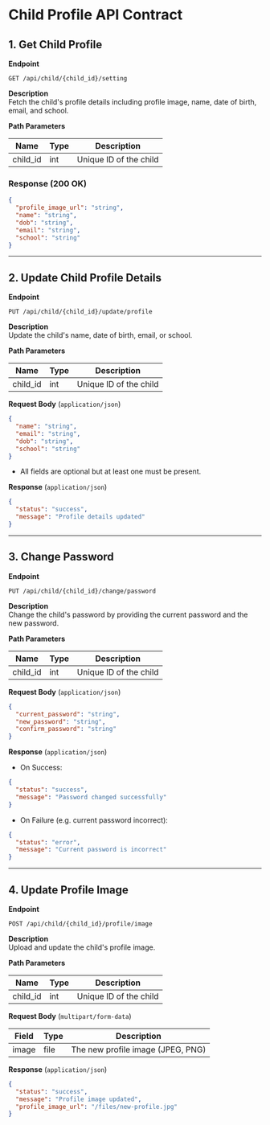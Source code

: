 # Child Profile API Contract

## 1. Get Child Profile

**Endpoint**

`GET /api/child/{child_id}/setting`

**Description**  
Fetch the child's profile details including profile image, name, date of birth, email, and school.

**Path Parameters**

| Name     | Type | Description            |
| -------- | ---- | ---------------------- |
| child_id | int  | Unique ID of the child |

### Response (200 OK)

```json
{
  "profile_image_url": "string",
  "name": "string",
  "dob": "string",
  "email": "string",
  "school": "string"
}
```

---

## 2. Update Child Profile Details

**Endpoint**

`PUT /api/child/{child_id}/update/profile`

**Description**  
Update the child's name, date of birth, email, or school.

**Path Parameters**

| Name     | Type | Description            |
| -------- | ---- | ---------------------- |
| child_id | int  | Unique ID of the child |

**Request Body** (`application/json`)

```json
{
  "name": "string",
  "email": "string",
  "dob": "string",
  "school": "string"
}
```

- All fields are optional but at least one must be present.

**Response** (`application/json`)

```json
{
  "status": "success",
  "message": "Profile details updated"
}
```

---

## 3. Change Password

**Endpoint**

`PUT /api/child/{child_id}/change/password`

**Description**  
Change the child's password by providing the current password and the new password.

**Path Parameters**

| Name     | Type | Description            |
| -------- | ---- | ---------------------- |
| child_id | int  | Unique ID of the child |

**Request Body** (`application/json`)

```json
{
  "current_password": "string",
  "new_password": "string",
  "confirm_password": "string"
}
```

**Response** (`application/json`)

- On Success:

```json
{
  "status": "success",
  "message": "Password changed successfully"
}
```

- On Failure (e.g. current password incorrect):

```json
{
  "status": "error",
  "message": "Current password is incorrect"
}
```

---

## 4. Update Profile Image

**Endpoint**

`POST /api/child/{child_id}/profile/image`

**Description**  
Upload and update the child's profile image.

**Path Parameters**

| Name     | Type | Description            |
| -------- | ---- | ---------------------- |
| child_id | int  | Unique ID of the child |

**Request Body** (`multipart/form-data`)

| Field | Type | Description                       |
| ----- | ---- | --------------------------------- |
| image | file | The new profile image (JPEG, PNG) |

**Response** (`application/json`)

```json
{
  "status": "success",
  "message": "Profile image updated",
  "profile_image_url": "/files/new-profile.jpg"
}
```
